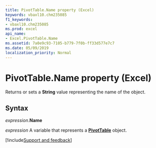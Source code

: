 ```yaml
---
title: PivotTable.Name property (Excel)
keywords: vbaxl10.chm235085
f1_keywords:
- vbaxl10.chm235085
ms.prod: excel
api_name:
- Excel.PivotTable.Name
ms.assetid: 7a0e9c93-7105-b779-7f0b-ff33d577e7c7
ms.date: 05/09/2019
localization_priority: Normal
---
```



# PivotTable.Name property (Excel)

Returns or sets a **String** value representing the name of the object.


## Syntax

_expression_.**Name**

_expression_ A variable that represents a **[PivotTable](Excel.PivotTable.md)** object.




[!include[Support and feedback](~/includes/feedback-boilerplate.md)]